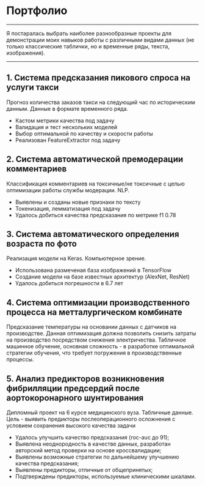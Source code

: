 # Портфолио
***
Я постаралась выбрать наиболее разнообразные проекты для демонстрации моих навыков работы с различными видами данных (не только классические таблички, но и временные ряды, текста, изображения). 
***
## 1. Система предсказания пикового спроса на услуги такси
Прогноз количества заказов такси на следующий час по историческим данным. Данные в формате временного ряда.

- Кастом метрики качества под задачу
- Валидация и тест нескольких моделей
- Выбор оптимальной по качеству и скорости работы
- Реализован FeatureExtractor под задачу

## 2. Система автоматической премодерации комментариев
Классификация комментариев на токсичные/не токсичные с целью оптимизации работы службы модерации. NLP.
- Выявлены и созданы новые признаки по тексту
- Токенизация, лемматизация под задачу
- Удалось добиться качества предсказания по метрике f1 0.78

## 3. Система автоматического определения возраста по фото
Реализация модели на Keras. Компьютерное зрение.
- Использована размеченая база изображений в TensorFlow
- Создание модели на базе известных архитектур (AlexNet, ResNet)
- Удалось добиться погрешности в 6.7 лет

## 4. Система оптимизации производственного процесса на метталургическом комбинате
Предсказание температуры на основании данных с датчиков на производстве. Данная оптимизация должна позволить снизить затраты на производство посредством снижения электричества.
Табличное машинное обучение, основная сложность - в разработке оптимальной стратегии обучения, что требует погружения в производственные процессы.

## 5. Анализ предикторов возникновения фибрилляции предсердий после аортокоронарного шунтирования
Дипломный проект на 6 курсе медицинского вуза. Табличные данные. Цель - выявить предикторы послеоперационного осложнения с условием сохранения высокого качества задачи
- Удалось улучшить качество предсказания (roc-auc до 91);
- Выявлена неоднородность в качестве данных, разработан авторский метод проверки на основе кроссвалидации;
- Выявлены возможные стратегии по дальнейшему улучшению качества предсказания;
- Выявлены предикторы, отличные от общепринятых;
- Подтверждены предикторы, используемые клиническими шкалами.


